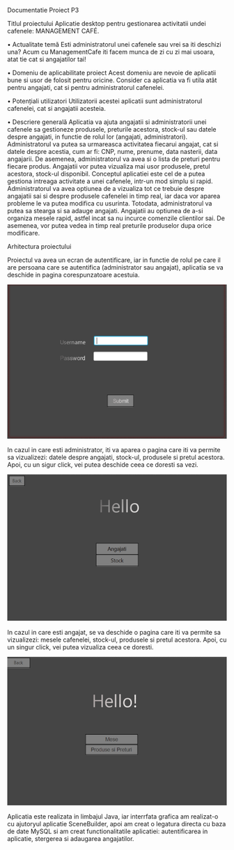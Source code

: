 
Documentatie Proiect P3


Titlul proiectului
Aplicatie desktop pentru gestionarea activitatii undei cafenele: MANAGEMENT CAFÉ.

• Actualitate temă
Esti administratorul unei cafenele sau vrei sa iti deschizi una? Acum cu ManagementCafe iti facem munca de zi cu zi mai usoara, atat tie cat si angajatilor tai!

• Domeniu de aplicabilitate proiect
Acest domeniu are nevoie de aplicatii bune si usor de folosit pentru oricine. Consider ca aplicatia va fi utila atât pentru angajati, cat si pentru administratorul cafenelei.

• Potențiali utilizatori
Utilizatorii acestei aplicatii sunt administratorul cafenelei, cat si angajatii acesteia.

• Descriere generală
Aplicatia va ajuta angajatii si administratorii unei cafenele sa gestioneze produsele, preturile acestora, stock-ul sau datele despre angajati, in functie de rolul lor (angajati, administratori).
Administratorul va putea sa urmareasca activitatea fiecarui angajat, cat si datele despre acestia, cum ar fi: CNP, nume, prenume, data nasterii, data angajarii. De asemenea, administratorul va avea si o lista de preturi pentru fiecare produs. Angajatii vor putea vizualiza mai usor produsele, pretul acestora, stock-ul disponibil.
Conceptul aplicatiei este cel de a putea gestiona intreaga activitate a unei cafenele, intr-un mod simplu si rapid. Administratorul va avea optiunea de a vizualiza tot ce trebuie despre angajatii sai si despre produsele cafenelei in timp real, iar daca vor aparea probleme le va putea modifica cu usurinta. Totodata, administratorul va putea sa stearga si sa adauge angajati. Angajatii au optiunea de a-si organiza mesele rapid, astfel incat sa nu incurce comenzile clientilor sai. De asemenea, vor putea vedea in timp real preturile produselor dupa orice modificare.










Arhitectura proiectului

Proiectul va avea un ecran de autentificare, iar in functie de rolul pe care il are persoana care se autentifica (administrator sau angajat), aplicatia se va deschide in pagina corespunzatoare acestuia.

![Screenshot](./src/main/resources/assets/Picture%201.png)


In cazul in care esti administrator, iti va aparea o pagina care iti va permite sa vizualizezi: datele despre angajati, stock-ul, produsele si pretul acestora. Apoi, cu un sigur click, vei putea deschide ceea ce doresti sa vezi.

![Screenshot](./src/main/resources/assets/Picture%202.png)



In cazul in care esti angajat, se va deschide o pagina care iti va permite sa vizualizezi: mesele cafenelei, stock-ul, produsele si pretul acestora. Apoi, cu un singur click, vei putea vizualiza ceea ce doresti.

![Screenshot](./src/main/resources/assets/Picture%203.png)


Aplicatia este realizata in limbajul Java, iar interrfata grafica am realizat-o cu ajutoryul aplicatie SceneBuilder, apoi am creat o legatura directa cu baza de date MySQL si am creat functionalitatile aplicatiei: autentificarea in aplicatie, stergerea si adaugarea angajatilor. 

 

 

 

 
